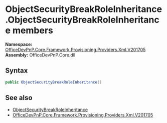 # ObjectSecurityBreakRoleInheritance.ObjectSecurityBreakRoleInheritance members 
  

**Namespace:** [OfficeDevPnP.Core.Framework.Provisioning.Providers.Xml.V201705](OfficeDevPnP.Core.Framework.Provisioning.Providers.Xml.V201705.md)  
**Assembly:** OfficeDevPnP.Core.dll  
## Syntax
```C#
public ObjectSecurityBreakRoleInheritance()
```
## See also
- [ObjectSecurityBreakRoleInheritance](OfficeDevPnP.Core.Framework.Provisioning.Providers.Xml.V201705.ObjectSecurityBreakRoleInheritance.md)
- [OfficeDevPnP.Core.Framework.Provisioning.Providers.Xml.V201705](OfficeDevPnP.Core.Framework.Provisioning.Providers.Xml.V201705.md)
